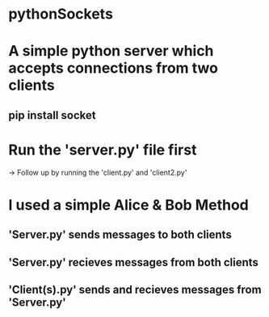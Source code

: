 # pythonSockets
# A simple python server which accepts connections from two clients
## pip install socket

# Run the 'server.py' file first
-> Follow up by running the 'client.py' and 'client2.py'

# I used a simple Alice & Bob Method
## 'Server.py' sends messages to both clients
## 'Server.py' recieves messages from both clients
## 'Client(s).py' sends and recieves messages from 'Server.py'
